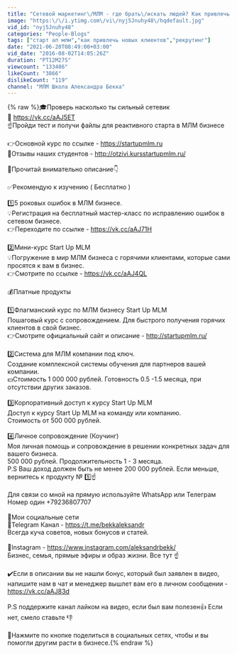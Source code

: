 ```yaml
---
title: "Сетевой маркетинг\/МЛМ - где брать\/искать людей? Как привлечь людей в сетевой бизнес? SMM"
image: "https:\/\/i.ytimg.com\/vi\/nyj5Jnuhy48\/hqdefault.jpg"
vid_id: "nyj5Jnuhy48"
categories: "People-Blogs"
tags: ["старт ап млм","как привлечь новых клиентов","рекрутинг"]
date: "2021-06-20T08:49:00+03:00"
vid_date: "2016-08-02T14:05:26Z"
duration: "PT12M27S"
viewcount: "133486"
likeCount: "3866"
dislikeCount: "119"
channel: "МЛМ Школа Александра Бекка"
---
```

{% raw %}🎓Проверь насколько ты сильный сетевик<br />🔗 <a rel="nofollow" target="blank" href="https://vk.cc/aAJ5ET">https://vk.cc/aAJ5ET</a><br />☝️Пройди тест и получи файлы для реактивного старта в МЛМ бизнесе<br />⠀<br />👉Основной курс по ссылке - <a rel="nofollow" target="blank" href="https://startupmlm.ru">https://startupmlm.ru</a><br />🧾Отзывы наших студентов - <a rel="nofollow" target="blank" href="http://otzivi.kursstartupmlm.ru/">http://otzivi.kursstartupmlm.ru/</a><br />⠀<br />🔻Прочитай внимательно описание👇<br />⠀<br />✅Рекомендую к изучению ( Бесплатно )<br />⠀<br />1️⃣5 роковых ошибок в МЛМ бизнесе.<br />💡Регистрация на бесплатный мастер-класс по исправлению ошибок в сетевом бизнесе.<br />👉Переходите по ссылке  - <a rel="nofollow" target="blank" href="https://vk.cc/aAJ71H">https://vk.cc/aAJ71H</a><br />⠀<br />2️⃣Мини-курс Start Up MLM<br />💡Погружение в мир МЛМ бизнеса с горячими клиентами, которые сами просятся к вам в бизнес.<br />👉Смотрите по ссылке - <a rel="nofollow" target="blank" href="https://vk.cc/aAJ4QL">https://vk.cc/aAJ4QL</a><br />⠀<br />💰Платные продукты<br />⠀<br />1️⃣Флагманский курс по МЛМ бизнесу Start Up MLM<br />Пошаговый курс с сопровождением. Для быстрого получения горячих клиентов в свой бизнес.<br />👉Смотрите официальный сайт и описание - <a rel="nofollow" target="blank" href="http://startupmlm.ru/">http://startupmlm.ru/</a><br />⠀<br />2️⃣Система для МЛМ компании под ключ.<br />Создание комплексной системы обучения для партнеров вашей компании.<br />💵Стоимость 1 000 000 рублей. Готовность 0.5 -1.5 месяца, при отсутствии других заказов.<br />⠀<br />3️⃣Корпоративный доступ к курсу Start Up MLM<br />Доступ к курсу Start Up MLM на команду или компанию.<br />Стоимость от 500 000 рублей.<br />⠀<br />4️⃣Личное сопровождение (Коучинг)<br />Моя личная помощь и сопровождение в решении конкретных задач для вашего бизнеса.<br />500 000 рублей. Продолжительность 1 - 3 месяца.<br />P.S Ваш доход должен быть не менее 200 000 рублей. Если меньше, вернитесь к продукту № 1️⃣☝️<br />⠀<br />Для связи со мной на прямую используйте WhatsApp или Телеграм<br />Номер один +79236807707<br />⠀<br />📲Мои социальные сети<br />🔻Telegram Канал - <a rel="nofollow" target="blank" href="https://t.me/bekkaleksandr">https://t.me/bekkaleksandr</a><br />Всегда куча советов, новых бонусов и статей.<br />⠀<br />🔻Instagram - <a rel="nofollow" target="blank" href="https://www.instagram.com/aleksandrbekk/">https://www.instagram.com/aleksandrbekk/</a><br />Бизнес, семья, прямые эфиры и образ жизни. Все тут ☝️<br />⠀<br />✔️Если в описании вы не нашли бонус, который был заявлен в видео, напишите нам в чат и менеджер вышлет вам его в личном сообщении - <a rel="nofollow" target="blank" href="https://vk.cc/aAJ83d">https://vk.cc/aAJ83d</a><br />⠀<br />P.S поддержите канал лайком на видео, если был вам полезен👍 Если нет, смело ставьте 👎<br />⠀<br />🤝Нажмите по кнопке поделиться в социальных сетях, чтобы и вы помогли другим расти в бизнесе.{% endraw %}

